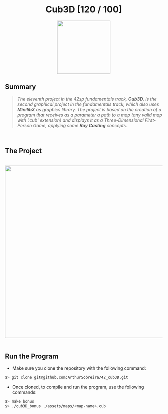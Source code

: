 <div align="center"><h1>Cub3D [120 / 100]</h1></div>

<div align="center">
   <a href="https://github.com/ArthurSobreira/42_cub3D" target="_blank">
      <img height=170 src="https://github.com/ayogun/42-project-badges/blob/main/badges/cub3dm.png" hspace = "10">
   </a>
</div>

## Summary

> <i>The eleventh project in the 42sp fundamentals track, <strong>Cub3D</strong>, is the second graphical project in the fundamentals track, </i>
> <i>which also uses <strong>MinilibX</strong> as graphics library. The project is based on the creation of a program that receives </i>
> <i>as a parameter a path to a map (any valid map with '.cub' extension) and displays it as a Three-Dimensional First-Person Game, </i>
> <i>applying some <strong>Ray Casting</strong> concepts.</i>

<br>

## The Project

<br>
<div align="center">
   <a href="https://github.com/ArthurSobreira/42_fdf/blob/master/images/42_map.png" target="_blank">
      <img height=550 src="images/42_map.png">
   </a>
</div>
<br>

## Run the Program

* Make sure you clone the repository with the following command:

```bash
$> git clone git@github.com:ArthurSobreira/42_cub3D.git
```

* Once cloned, to compile and run the program, use the following commands:

```bash
$> make bonus
$> ./cub3D_bonus ./assets/maps/<map-name>.cub
